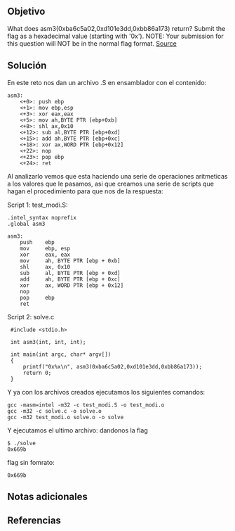 ## Objetivo
What does asm3(0xba6c5a02,0xd101e3dd,0xbb86a173) return? Submit the flag as a hexadecimal value (starting with '0x'). NOTE: Your submission for this question will NOT be in the normal flag format. [Source](https://jupiter.challenges.picoctf.org/static/cb753ae52bca4aa303deca5fbfb01bfb/test.S)
## Solución
En este reto nos dan un archivo .S en ensamblador con el contenido:

```
asm3:
	<+0>: push ebp
	<+1>: mov ebp,esp
	<+3>: xor eax,eax
	<+5>: mov ah,BYTE PTR [ebp+0xb]
	<+8>: shl ax,0x10
	<+12>: sub al,BYTE PTR [ebp+0xd]
	<+15>: add ah,BYTE PTR [ebp+0xc]
	<+18>: xor ax,WORD PTR [ebp+0x12]
	<+22>: nop
	<+23>: pop ebp
	<+24>: ret
```

Al analizarlo vemos que esta haciendo una serie de operaciones aritmeticas a los valores que le pasamos, asi que creamos una serie de scripts que hagan el procedimiento para que nos de la respuesta:  

Script 1: test_modi.S:
```
.intel_syntax noprefix
.global asm3

asm3:
    push    ebp
    mov     ebp, esp
    xor     eax, eax
    mov     ah, BYTE PTR [ebp + 0xb]
    shl     ax, 0x10
    sub     al, BYTE PTR [ebp + 0xd]
    add     ah, BYTE PTR [ebp + 0xc]
    xor     ax, WORD PTR [ebp + 0x12]
    nop
    pop     ebp
    ret
```

Script 2: solve.c
```
 #include <stdio.h>

 int asm3(int, int, int);

 int main(int argc, char* argv[])
 {
     printf("0x%x\n", asm3(0xba6c5a02,0xd101e3dd,0xbb86a173));
     return 0;
 }
```

Y ya con los archivos creados ejecutamos los siguientes comandos:
```
gcc -masm=intel -m32 -c test_modi.S -o test_modi.o
gcc -m32 -c solve.c -o solve.o
gcc -m32 test_modi.o solve.o -o solve
```

Y ejecutamos el ultimo archivo: dandonos la flag
```
$ ./solve
0x669b
```

flag sin fomrato:
```
0x669b
```

## Notas adicionales
## Referencias